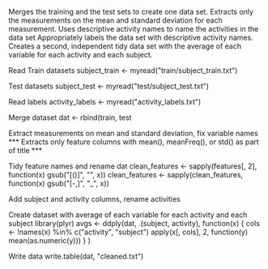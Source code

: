 Merges the training and the test sets to create one data set. Extracts only the measurements on the mean and standard deviation for each measurement. Uses descriptive activity names to name the activities in the data set Appropriately labels the data set with descriptive activity names. Creates a second, independent tidy data set with the average of each variable for each activity and each subject.

Read Train datasets subject_train <- myread("train/subject_train.txt")

Test datasets subject_test <- myread("test/subject_test.txt")

Read labels activity_labels <- myread("activity_labels.txt")

Merge dataset dat <- rbind(train, test

Extract measurements on mean and standard deviation, fix variable names *** Extracts only feature columns with mean(), meanFreq(), or std() as part of title ***

Tidy feature names and rename dat clean_features <- sapply(features[, 2], function(x) gsub("[()]", "", x)) clean_features <- sapply(clean_features, function(x) gsub("[-,]", "_", x))

Add subject and activity columns, rename activities

Create dataset with average of each variable for each activity and each subject library(plyr) avgs <- ddply(dat, .(subject, activity), function(x) { cols <- !names(x) %in% c("activity", "subject") apply(x[, cols], 2, function(y) mean(as.numeric(y))) } )

Write data write.table(dat, "cleaned.txt")
